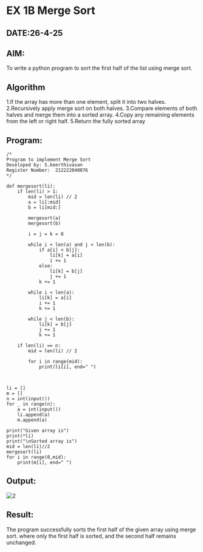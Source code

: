 # EX 1B Merge Sort
## DATE:26-4-25
## AIM:
To write a python program to sort the first half of the list using merge sort.

## Algorithm
1.If the array has more than one element, split it into two halves.
2.Recursively apply merge sort on both halves.
3.Compare elements of both halves and merge them into a sorted array.
4.Copy any remaining elements from the left or right half.
5.Return the fully sorted array
## Program:
```
/*
Program to implement Merge Sort
Developed by: S.keerthivasan
Register Number:  212222040076
*/
```
```
def mergesort(li):
    if len(li) > 1:
        mid = len(li) // 2
        a = li[:mid]
        b = li[mid:]

        mergesort(a)
        mergesort(b)

        i = j = k = 0

        while i < len(a) and j < len(b):
            if a[i] < b[j]:
                li[k] = a[i]
                i += 1
            else:
                li[k] = b[j]
                j += 1
            k += 1

        while i < len(a):
            li[k] = a[i]
            i += 1
            k += 1

        while j < len(b):
            li[k] = b[j]
            j += 1
            k += 1
    
    if len(li) == n:
        mid = len(li) // 2
        
        for i in range(mid):
            print(li[i], end=" ")

      

li = []
m = []
n = int(input())  
for _ in range(n):
    a = int(input())
    li.append(a)
    m.append(a)

print("Given array is")
print(*li)  
print("\nSorted array is")
mid = len(li)//2
mergesort(li) 
for i in range(0,mid):
    print(m[i], end=" ")

```
## Output:
![2](https://github.com/user-attachments/assets/a07f8a52-1154-43ca-92a4-189728cd4162)



## Result:
The program successfully sorts the first half of the given array using merge sort. where only the first half is sorted, and the second half remains unchanged.
